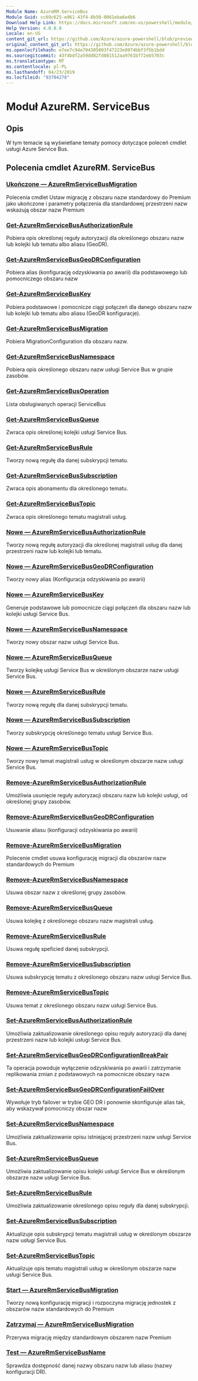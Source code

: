 ```yaml
---
Module Name: AzureRM.ServiceBus
Module Guid: cc69c625-e961-43f4-8b50-0061eba6e4b6
Download Help Link: https://docs.microsoft.com/en-us/powershell/module/azurerm.servicebus
Help Version: 4.0.0.0
Locale: en-US
content_git_url: https://github.com/Azure/azure-powershell/blob/preview/src/ResourceManager/ServiceBus/Commands.ServiceBus/help/AzureRM.ServiceBus.md
original_content_git_url: https://github.com/Azure/azure-powershell/blob/preview/src/ResourceManager/ServiceBus/Commands.ServiceBus/help/AzureRM.ServiceBus.md
ms.openlocfilehash: e7ee7c94e704305803f47223e8974bbf3f5b1bdd
ms.sourcegitcommit: 43f4bdf2a59dd82fd881512aa9761bf72eb5703c
ms.translationtype: MT
ms.contentlocale: pl-PL
ms.lasthandoff: 04/23/2019
ms.locfileid: "93704278"
---
```

# Moduł AzureRM. ServiceBus
## Opis
W tym temacie są wyświetlane tematy pomocy dotyczące poleceń cmdlet usługi Azure Service Bus.

## Polecenia cmdlet AzureRM. ServiceBus
### [Ukończone — AzureRmServiceBusMigration](Complete-AzureRmServiceBusMigration.md)
Polecenia cmdlet Ustaw migrację z obszaru nazw standardowy do Premium jako ukończone i parametry połączenia dla standardowej przestrzeni nazw wskazują obszar nazw Premium

### [Get-AzureRmServiceBusAuthorizationRule](Get-AzureRmServiceBusAuthorizationRule.md)
Pobiera opis określonej reguły autoryzacji dla określonego obszaru nazw lub kolejki lub tematu albo aliasu (GeoDR). 

### [Get-AzureRmServiceBusGeoDRConfiguration](Get-AzureRmServiceBusGeoDRConfiguration.md)
Pobiera alias (konfigurację odzyskiwania po awarii) dla podstawowego lub pomocniczego obszaru nazw

### [Get-AzureRmServiceBusKey](Get-AzureRmServiceBusKey.md)
Pobiera podstawowe i pomocnicze ciągi połączeń dla danego obszaru nazw lub kolejki lub tematu albo aliasu (GeoDR konfiguracje).

### [Get-AzureRmServiceBusMigration](Get-AzureRmServiceBusMigration.md)
Pobiera MigrationConfiguration dla obszaru nazw.

### [Get-AzureRmServiceBusNamespace](Get-AzureRmServiceBusNamespace.md)
Pobiera opis określonego obszaru nazw usługi Service Bus w grupie zasobów.

### [Get-AzureRmServiceBusOperation](Get-AzureRmServiceBusOperation.md)
Lista obsługiwanych operacji ServiceBus

### [Get-AzureRmServiceBusQueue](Get-AzureRmServiceBusQueue.md)
Zwraca opis określonej kolejki usługi Service Bus.

### [Get-AzureRmServiceBusRule](Get-AzureRmServiceBusRule.md)
Tworzy nową regułę dla danej subskrypcji tematu. 

### [Get-AzureRmServiceBusSubscription](Get-AzureRmServiceBusSubscription.md)
Zwraca opis abonamentu dla określonego tematu.

### [Get-AzureRmServiceBusTopic](Get-AzureRmServiceBusTopic.md)
Zwraca opis określonego tematu magistrali usług.

### [Nowe — AzureRmServiceBusAuthorizationRule](New-AzureRmServiceBusAuthorizationRule.md)
Tworzy nową regułę autoryzacji dla określonej magistrali usług dla danej przestrzeni nazw lub kolejki lub tematu.

### [Nowe — AzureRmServiceBusGeoDRConfiguration](New-AzureRmServiceBusGeoDRConfiguration.md)
Tworzy nowy alias (Konfiguracja odzyskiwania po awarii)

### [Nowe — AzureRmServiceBusKey](New-AzureRmServiceBusKey.md)
Generuje podstawowe lub pomocnicze ciągi połączeń dla obszaru nazw lub kolejki usługi Service Bus.

### [Nowe — AzureRmServiceBusNamespace](New-AzureRmServiceBusNamespace.md)
Tworzy nowy obszar nazw usługi Service Bus.

### [Nowe — AzureRmServiceBusQueue](New-AzureRmServiceBusQueue.md)
Tworzy kolejkę usługi Service Bus w określonym obszarze nazw usługi Service Bus.

### [Nowe — AzureRmServiceBusRule](New-AzureRmServiceBusRule.md)
Tworzy nową regułę dla danej subskrypcji tematu. 

### [Nowe — AzureRmServiceBusSubscription](New-AzureRmServiceBusSubscription.md)
Tworzy subskrypcję określonego tematu usługi Service Bus.

### [Nowe — AzureRmServiceBusTopic](New-AzureRmServiceBusTopic.md)
Tworzy nowy temat magistrali usług w określonym obszarze nazw usługi Service Bus.

### [Remove-AzureRmServiceBusAuthorizationRule](Remove-AzureRmServiceBusAuthorizationRule.md)
Umożliwia usunięcie reguły autoryzacji obszaru nazw lub kolejki usługi, od określonej grupy zasobów.

### [Remove-AzureRmServiceBusGeoDRConfiguration](Remove-AzureRmServiceBusGeoDRConfiguration.md)
Usuwanie aliasu (konfiguracji odzyskiwania po awarii)

### [Remove-AzureRmServiceBusMigration](Remove-AzureRmServiceBusMigration.md)
Polecenie cmdlet usuwa konfigurację migracji dla obszarów nazw standardowych do Premium

### [Remove-AzureRmServiceBusNamespace](Remove-AzureRmServiceBusNamespace.md)
Usuwa obszar nazw z określonej grupy zasobów. 

### [Remove-AzureRmServiceBusQueue](Remove-AzureRmServiceBusQueue.md)
Usuwa kolejkę z określonego obszaru nazw magistrali usług.

### [Remove-AzureRmServiceBusRule](Remove-AzureRmServiceBusRule.md)
Usuwa regułę speficied danej subskrypcji.

### [Remove-AzureRmServiceBusSubscription](Remove-AzureRmServiceBusSubscription.md)
Usuwa subskrypcję tematu z określonego obszaru nazw usługi Service Bus.

### [Remove-AzureRmServiceBusTopic](Remove-AzureRmServiceBusTopic.md)
Usuwa temat z określonego obszaru nazw usługi Service Bus.

### [Set-AzureRmServiceBusAuthorizationRule](Set-AzureRmServiceBusAuthorizationRule.md)
Umożliwia zaktualizowanie określonego opisu reguły autoryzacji dla danej przestrzeni nazw lub kolejki usługi Service Bus.

### [Set-AzureRmServiceBusGeoDRConfigurationBreakPair](Set-AzureRmServiceBusGeoDRConfigurationBreakPair.md)
Ta operacja powoduje wyłączenie odzyskiwania po awarii i zatrzymanie replikowania zmian z podstawowych na pomocnicze obszary nazw.

### [Set-AzureRmServiceBusGeoDRConfigurationFailOver](Set-AzureRmServiceBusGeoDRConfigurationFailOver.md)
Wywołuje tryb failover w trybie GEO DR i ponownie skonfiguruje alias tak, aby wskazywał pomocniczy obszar nazw

### [Set-AzureRmServiceBusNamespace](Set-AzureRmServiceBusNamespace.md)
Umożliwia zaktualizowanie opisu istniejącej przestrzeni nazw usługi Service Bus.

### [Set-AzureRmServiceBusQueue](Set-AzureRmServiceBusQueue.md)
Umożliwia zaktualizowanie opisu kolejki usługi Service Bus w określonym obszarze nazw usługi Service Bus.

### [Set-AzureRmServiceBusRule](Set-AzureRmServiceBusRule.md)
Umożliwia zaktualizowanie określonego opisu reguły dla danej subskrypcji.

### [Set-AzureRmServiceBusSubscription](Set-AzureRmServiceBusSubscription.md)
Aktualizuje opis subskrypcji tematu magistrali usług w określonym obszarze nazw usługi Service Bus.

### [Set-AzureRmServiceBusTopic](Set-AzureRmServiceBusTopic.md)
Aktualizuje opis tematu magistrali usług w określonym obszarze nazw usługi Service Bus.

### [Start — AzureRmServiceBusMigration](Start-AzureRmServiceBusMigration.md)
Tworzy nową konfigurację migracji i rozpoczyna migrację jednostek z obszarów nazw standardowych do Premium

### [Zatrzymaj — AzureRmServiceBusMigration](Stop-AzureRmServiceBusMigration.md)
Przerywa migrację między standardowym obszarem nazw Premium

### [Test — AzureRmServiceBusName](Test-AzureRmServiceBusName.md)
Sprawdza dostępność danej nazwy obszaru nazw lub aliasu (nazwy konfiguracji DR). 

